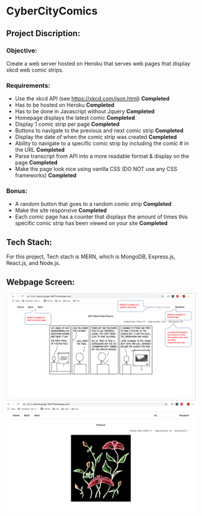 # CyberCityComics

## Project Discription:

### Objective:
Create a web server hosted on Heroku that serves web pages that display xkcd web comic strips.
### Requirements:
* Use the xkcd API (see https://xkcd.com/json.html)     **Completed**
* Has to be hosted on Heroku                            **Completed**
* Has to be done in Javascript without Jquery           **Completed**
* Homepage displays the latest comic                    **Completed**
* Display 1 comic strip per page                        **Completed**
* Buttons to navigate to the previous and next comic strip  **Completed**
* Display the date of when the comic strip was created  **Completed**
* Ability to navigate to a specific comic strip by including the comic # in the URL **Completed**
* Parse transcript from API into a more readable format & display on the page   **Completed**
* Make the page look nice using vanilla CSS (DO NOT use any CSS frameworks) **Completed**
### Bonus:
* A random button that goes to a random comic strip **Completed**
* Make the site responsive  **Completed**
* Each comic page has a counter that displays the amount of times this specific comic strip has been viewed on your site **Completed**

## Tech Stach:
For this project, Tech stach is MERN, which is MongoDB, Express.js, React.js, and Node.js.

## Webpage Screen:
!["Page 1"](https://github.com/KaiTang26/CyberCityComics/blob/master/image/1.png)
!["Page 2"](https://github.com/KaiTang26/CyberCityComics/blob/master/image/2.png)


